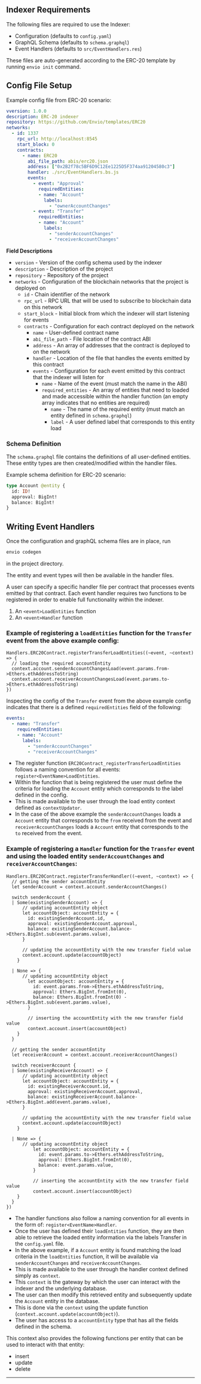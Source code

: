 ## Indexer Requirements

The following files are required to use the Indexer:

- Configuration (defaults to `config.yaml`)
- GraphQL Schema (defaults to `schema.graphql`)
- Event Handlers (defaults to `src/EventHandlers.res`)

These files are auto-generated according to the ERC-20 template by running `envio init` command.

## Config File Setup

Example config file from ERC-20 scenario:

```yaml
vversion: 1.0.0
description: ERC-20 indexer
repository: https://github.com/Envio/templates/ERC20
networks:
  - id: 1337
    rpc_url: http://localhost:8545
    start_block: 0
    contracts:
      - name: ERC20
        abi_file_path: abis/erc20.json
        address: ["0x2B2f78c5BF6D9C12Ee1225D5F374aa91204580c3"]
        handler: ./src/EventHandlers.bs.js
        events:
          - event: "Approval"
            requiredEntities: 
            - name: "Account"
              labels:
                - "ownerAccountChanges"
          - event: "Transfer"
            requiredEntities:
            - name: "Account"
              labels:
                - "senderAccountChanges"
                - "receiverAccountChanges"
```

**Field Descriptions**

- `version` - Version of the config schema used by the indexer
- `description` - Description of the project
- `repository` - Repository of the project
- `networks` - Configuration of the blockchain networks that the project is deployed on
  - `id` - Chain identifier of the network
  - `rpc_url` - RPC URL that will be used to subscribe to blockchain data on this network
  - `start_block` - Initial block from which the indexer will start listening for events
  - `contracts` - Configuration for each contract deployed on the network
    - `name` - User-defined contract name
    - `abi_file_path` - File location of the contract ABI
    - `address` - An array of addresses that the contract is deployed to on the network
    - `handler` - Location of the file that handles the events emitted by this contract
    - `events` - Configuration for each event emitted by this contract that the indexer will listen for
      - `name` - Name of the event (must match the name in the ABI)
      - `required_entities` - An array of entities that need to loaded and made accessible within the handler function (an empty array indicates that no entities are required)
        - `name` - The name of the required entity (must match an entity defined in `schema.graphql`)
        - `label` - A user defined label that corresponds to this entity load

### Schema Definition

The `schema.graphql` file contains the definitions of all user-defined entities. These entity types are then created/modified within the handler files.

Example schema definition for ERC-20 scenario:

```graphql
type Account @entity {
  id: ID!
  approval: BigInt!
  balance: BigInt!
}
```

## Writing Event Handlers

Once the configuration and graphQL schema files are in place, run

```bash
envio codegen
```

in the project directory.

The entity and event types will then be available in the handler files.

A user can specify a specific handler file per contract that processes events emitted by that contract.
Each event handler requires two functions to be registered in order to enable full functionality within the indexer.

1. An `<event>LoadEntities` function
2. An `<event>Handler` function

### Example of registering a `loadEntities` function for the `Transfer` event from the above example config:

```rescript
Handlers.ERC20Contract.registerTransferLoadEntities((~event, ~context) => {
  // loading the required accountEntity
  context.account.senderAccountChangesLoad(event.params.from->Ethers.ethAddressToString)
  context.account.receiverAccountChangesLoad(event.params.to->Ethers.ethAddressToString)
})
```

Inspecting the config of the `Transfer` event from the above example config indicates that there is a defined `requiredEntities` field of the following:

```yaml
events:
  - name: "Transfer"
    requiredEntities:
    - name: "Account"
      labels:
        - "senderAccountChanges"
        - "receiverAccountChanges"

```

- The register function `ERC20Contract_registerTransferLoadEntities` follows a naming convention for all events: `register<EventName>LoadEntities`.
- Within the function that is being registered the user must define the criteria for loading the `Account` entity which corresponds to the label defined in the config.
- This is made available to the user through the load entity context defined as `contextUpdator`.
- In the case of the above example the `senderAccountChanges` loads a `Account` entity that corresponds to the `from` received from the event and `receiverAccountChanges` loads a `Account` entity that corresponds to the `to` received from the event.

### Example of registering a `Handler` function for the `Transfer` event and using the loaded entity `senderAccountChanges` and `receiverAccountChanges`:

```rescript
Handlers.ERC20Contract.registerTransferHandler((~event, ~context) => {
  // getting the sender accountEntity
  let senderAccount = context.account.senderAccountChanges()

  switch senderAccount {
  | Some(existingSenderAccount) => {
      // updating accountEntity object
      let accountObject: accountEntity = {
        id: existingSenderAccount.id,
        approval: existingSenderAccount.approval,
        balance: existingSenderAccount.balance->Ethers.BigInt.sub(event.params.value),
      }

      // updating the accountEntity with the new transfer field value
      context.account.update(accountObject)
    }

  | None => {
      // updating accountEntity object
        let accountObject: accountEntity = {
          id: event.params.from->Ethers.ethAddressToString,
          approval: Ethers.BigInt.fromInt(0),
          balance: Ethers.BigInt.fromInt(0) ->Ethers.BigInt.sub(event.params.value),
        }

        // inserting the accountEntity with the new transfer field value
        context.account.insert(accountObject)
    }
  }

  // getting the sender accountEntity
  let receiverAccount = context.account.receiverAccountChanges()

  switch receiverAccount {
  | Some(existingReceiverAccount) => {
      // updating accountEntity object
      let accountObject: accountEntity = {
        id: existingReceiverAccount.id,
        approval: existingReceiverAccount.approval,
        balance: existingReceiverAccount.balance->Ethers.BigInt.add(event.params.value),
      }

      // updating the accountEntity with the new transfer field value
      context.account.update(accountObject)
    }

  | None => {
      // updating accountEntity object
          let accountObject: accountEntity = {
            id: event.params.to->Ethers.ethAddressToString,
            approval: Ethers.BigInt.fromInt(0),
            balance: event.params.value,
          }

          // inserting the accountEntity with the new transfer field value
          context.account.insert(accountObject)
    }
  }
})
```

- The handler functions also follow a naming convention for all events in the form of: `register<EventName>Handler`.
- Once the user has defined their `loadEntities` function, they are then able to retrieve the loaded entity information via the labels Transfer in the `config.yaml` file.
- In the above example, if a `Account` entity is found matching the load criteria in the `loadEntities` function, it will be available via `senderAccountChanges` and `receiverAccountChanges`.
- This is made available to the user through the handler context defined simply as `context`.
- This `context` is the gateway by which the user can interact with the indexer and the underlying database.
- The user can then modify this retrieved entity and subsequently update the `Account` entity in the database.
- This is done via the `context` using the update function (`context.account.update(accountObject)`).
- The user has access to a `accountEntity` type that has all the fields defined in the schema.

This context also provides the following functions per entity that can be used to interact with that entity:

- insert
- update
- delete

---
